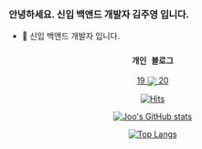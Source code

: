 


### 안녕하세요. 신입 백앤드 개발자 김주영 입니다. </br>
- 🌱 신입 백앤드 개발자 입니다. </br> 

<div align=center>
 
### `개인 블로그` </br>
<a href="https://velog.io/@joo0">
19
  <img align="center" src="https://velog.io/@joo0" />
20
</a>
    


[![Hits](https://hits.seeyoufarm.com/api/count/incr/badge.svg?url=https%3A%2F%2Fgithub.com%2FO-h-y-o&count_bg=%2310C7B3&title_bg=%23555555&icon=&icon_color=%23CD9696&title=hits&edge_flat=false)](https://github.com/O-h-y-o)  


<!--
**JooYoung2274/JooYoung2274** is a ✨ _special_ ✨ repository because its `README.md` (this file) appears on your GitHub profile.

Here are some ideas to get you started:

- 🔭 I’m currently working on ...
- 🌱 I’m currently learning ...
- 👯 I’m looking to collaborate on ...
- 🤔 I’m looking for help with ...
- 💬 Ask me about ...
- 📫 How to reach me: ...
- 😄 Pronouns: ...
- ⚡ Fun fact: ...
-->
[![Joo's GitHub stats](https://github-readme-stats.vercel.app/api?username=JooYoung2274&show_icons=true&theme=onedark&border_color=black)](https://github.com/anuraghazra/github-readme-stats)

[![Top Langs](https://github-readme-stats.vercel.app/api/top-langs/?username=JooYoung2274&layout=compact&theme=onedark)](https://github.com/anuraghazra/github-readme-stats)


